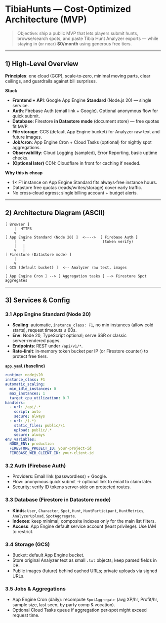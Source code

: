 # TibiaHunts — Cost‑Optimized Architecture (MVP)

> Objective: ship a public MVP that lets players submit hunts, browse/search spots, and paste Tibia Hunt Analyzer exports — while staying in (or near) **\$0/month** using generous free tiers.

---

## 1) High‑Level Overview

**Principles**: one cloud (GCP), scale‑to‑zero, minimal moving parts, clear ceilings, and guardrails against bill surprises.

**Stack**

* **Frontend + API**: Google App Engine **Standard** (Node.js 20) — single service.
* **Auth**: Firebase Auth (email link + Google). Optional anonymous flow for quick submit.
* **Database**: Firestore **in Datastore mode** (document store) — free quotas fit MVP.
* **File storage**: GCS (default App Engine bucket) for Analyzer raw text and future images.
* **Job/cron**: App Engine Cron + Cloud Tasks (optional) for nightly spot aggregations.
* **Observability**: Cloud Logging (sampled), Error Reporting, basic uptime checks.
* **(Optional later)** CDN: Cloudflare in front for caching if needed.

**Why this is cheap**

* 1× F1 instance on App Engine Standard fits always‑free instance hours.
* Datastore free quotas (reads/writes/storage) cover early traffic.
* No cross‑cloud egress; single billing account + budget alerts.

---

## 2) Architecture Diagram (ASCII)

```
[ Browser ]
    |  HTTPS
    v
[ App Engine Standard (Node 20) ]  <---->  [ Firebase Auth ]
    |   ^                                   (token verify)
    |   |
    v   |
[ Firestore (Datastore mode) ]
    |
    v
[ GCS (default bucket) ]  <-- Analyzer raw text, images

[ App Engine Cron ] --> [ Aggregation tasks ] --> Firestore Spot aggregates
```

---

## 3) Services & Config

### 3.1 App Engine Standard (Node 20)

* **Scaling**: automatic, `instance_class: F1`, no min instances (allow cold starts), request timeouts ≤ 60s.
* **Env**: Node 20, TypeScript optional; serve SSR or classic server‑rendered pages.
* **Endpoints**: REST under `/api/v1/*`.
* **Rate‑limit**: in‑memory token bucket per IP (or Firestore counter) to protect free tiers.

**`app.yaml` (baseline)**

```yaml
runtime: nodejs20
instance_class: F1
automatic_scaling:
  min_idle_instances: 0
  max_instances: 1
  target_cpu_utilization: 0.7
handlers:
  - url: /api/.*
    script: auto
    secure: always
  - url: /(.*)
    static_files: public/\1
    upload: public/.*
    secure: always
env_variables:
  NODE_ENV: production
  FIRESTORE_PROJECT_ID: your-project-id
  FIREBASE_WEB_CLIENT_ID: your-client-id
```

### 3.2 Auth (Firebase Auth)

* Providers: Email link (passwordless) + Google.
* Flow: anonymous quick submit → optional link to email to claim later.
* Security: verify ID tokens server‑side on protected routes.

### 3.3 Database (Firestore in Datastore mode)

* **Kinds**: `User`, `Character`, `Spot`, `Hunt`, `HuntParticipant`, `HuntMetrics`, `AnalyzerUpload`, `SpotAggregate`.
* **Indexes**: keep minimal; composite indexes only for the main list filters.
* **Access**: App Engine default service account (least privilege). Use IAM to restrict.

### 3.4 Storage (GCS)

* Bucket: default App Engine bucket.
* Store original Analyzer text as small `.txt` objects; keep parsed fields in DB.
* Public images (future) behind cached URLs; private uploads via signed URLs.

### 3.5 Jobs & Aggregations

* App Engine Cron (daily): recompute `SpotAggregate` (avg XP/hr, Profit/hr, sample size, last seen, by party comp & vocation).
* Optional Cloud Tasks queue if aggregation per‑spot might exceed request time.
